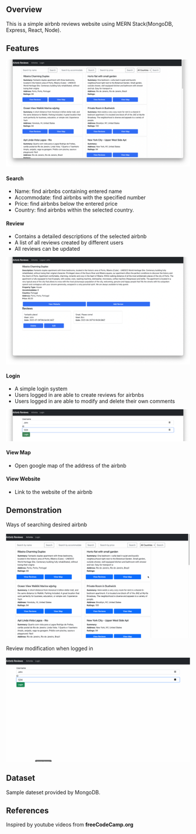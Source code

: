 ## Overview

This is a simple airbnb reviews website using MERN Stack(MongoDB, Express, React, Node).

## Features
<img src="image1.png" alt="drawing" width="700"/>

#### Search

* Name: find airbnbs containing entered name
* Accommodate: find airbnbs with the specified number
* Price: find airbnbs below the entered price
* Country: find airbnbs within the selected country.

#### Review

* Contains a detailed descriptions of the selected airbnb
* A list of all reviews created by different users
* All reviews can be updated
<img src="image3.png" alt="drawing" width="700"/>

#### Login

* A simple login system
* Users logged in are able to create reviews for airbnbs
* Users logged in are able to modify and delete their own comments
<img src="image2.png" alt="drawing" width="700"/>

#### View Map

* Open google map of the address of the airbnb

#### View Website

* Link to the website of the airbnb

## Demonstration

Ways of searching desired airbnb
<br/><br/>
![image](demo1.gif)
<br/><br/>
Review modification when logged in
<br/><br/>
![image](demo2.gif)

## Dataset

Sample dateset provided by MongoDB.

## References

Inspired by youtube videos from **freeCodeCamp.org**
